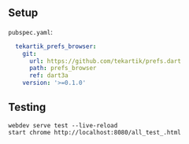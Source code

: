 ## Setup

`pubspec.yaml`:

```yaml
  tekartik_prefs_browser:
    git:
      url: https://github.com/tekartik/prefs.dart
      path: prefs_browser
      ref: dart3a
    version: '>=0.1.0'
```
## Testing

    webdev serve test --live-reload
    start chrome http://localhost:8080/all_test_.html

